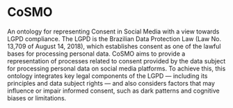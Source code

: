 # CoSMO
An ontology for representing Consent in Social Media with a view towards LGPD compliance. The LGPD is the Brazilian Data Protection Law (Law No. 13,709 of August 14, 2018), which establishes consent as one of the lawful bases for processing personal data. 
CoSMO aims to provide a representation of processes related to consent provided by the data subject for processing personal data on social media platforms. To achieve this, this ontology integrates key legal components of the LGPD — including its principles and data subject rights — and also considers factors that may influence or impair informed consent, such as dark patterns and cognitive biases or limitations.
